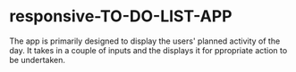 # responsive-TO-DO-LIST-APP
The app is primarily designed to display the users' planned  activity of the day.
It takes in a couple of inputs and the displays it for ppropriate action to be undertaken. 
